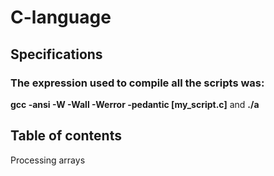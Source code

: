 # C-language

## Specifications


### The expression used to compile all the scripts was:

**gcc -ansi -W -Wall -Werror -pedantic [my_script.c]**
and
**./a**

## Table of contents

Processing arrays
